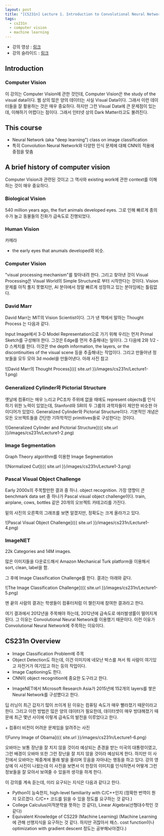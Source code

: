 ```yaml
---
layout: post
title: "[CS231n] Lecture 1. Introduction to Convolutional Neural Networks for Visual Recognition"
tags:
  - cs231n
  - computer vision
  - machine learning
---
```


* 강의 영상 : [링크](https://www.youtube.com/watch?v=vT1JzLTH4G4&index=1&list=PL3FW7Lu3i5JvHM8ljYj-zLfQRF3EO8sYv)
* 강의 슬라이드 : [링크](http://cs231n.stanford.edu/slides/2017/cs231n_2017_lecture1.pdf)

## Introduction

### Computer Vision

 이 강의는 Computer Vision에 관한 것인데, Computer Vision은 the study of the visual data이다. 웹 상의 많은 양의 데이터는 사실 Visual Data이다. 그래서 이런 데이터들을 잘 활용하는 것은 매우 중요하다. 하지만 그런 Visual Data에 큰 문제점이 있는데, 이해하기 어렵다는 점이다. 그래서 인터넷 상의 Dark Matter라고도 불려진다.

## This course

- Neural Network (aka "deep learning") class on image classification
- 특히 Convolution Neural Network와 다양한 인식 문제에 대해 CNN의 적용에 중점을 맞춤

## A brief history of computer vision

Computer Vision과 관련된 것이고 그 역사와 existing work에 관한 context를 이해하는 것이 매우 중요하다.

### Biological Vision

540 million years ago, the fisrt animals developed eyes. 그로 인해 빠르게 종의 수가 늘고 동물들의 진화가 급속도로 진행되었다.

### Human Vision

카메라

* the early eyes that anumals developed와 비슷.

### Computer Vision

"visual processing mechanism"를 찾아내려 한다. 그리고 찾아낸 것이 Visual Processing은 Visual World의 Simple Structure로 부터 시작한다는 것이다. Vision 문제를 아직 풀지 못했지만, AI 분야에서 정말 빠르게 성장하고 있는 분야임에는 틀림없다.

### David Marr

David Marr는 MIT의 Vision Scientist이다. 그가 낸 책에서 말하는 Thought Process 는 다음과 같다.

Input Image에서 3-D Model Representation으로 가기 위해 우리는 먼저 Primal Sketch를 구성해야 한다. 그것은 Edge를 먼저 추출해내는 일이다. 그 다음에 2와 1/2 - D 스케치를 한다. 이것은 the depth information, the layers, or the discontinuities of the visual scene 등을 추출해내는 작업이다. 그리고 만들어낸 정보들을 모두 모아 3d model을 만들어낸다. 아래 사진 참고

![David Marr의 Thought Process]({{ site.url }}/images/cs231n/Lecture1-1.png)

### Generalized Cylinder와 Pictorial Structure

옛날에 컴퓨터는 매우 느리고 PC조차 주위에 없을 때에도 represent objects를 인식하기 위한 노력이 있었는데, Stanford와 SRI의 두 그룹의 과학자들이 제안한 비슷한 아이디어가 있었다. Generalized Cylinder와 Pictorial Structure이다. 기본적인 개념은 모든 오브젝트들을 간단한 기하학적인 primitives들로 구성한다는 것이다.

![Generalized Cylinder and Pictorial Structure]({{ site.url }}/images/cs231n/Lecture1-2.png)

### Image Segmentation

Graph Theory algorithm를 이용한 Image Segmentation

![Normalized Cut]({{ site.url }}/images/cs231n/Lecture1-3.png)

### Pascal Visual Object Challenge

Early 2000s의 주목할만한 결과 중 하나. object recognition. 가장 영향이 큰 benchmark data set 중 하나가 Pascal visual object challenge이다. train, airplane, cows, bottles 같은 20개의 오브젝트 카테고리를 가진다.

밑의 사진의 오른쪽의 그래프를 보면 알겠지만, 정확도는 크게 올라가고 있다.

![Pascal Visual Object Challenge]({{ site.url }}/images/cs231n/Lecture1-4.png)

### ImageNET

22k Categories and 14M images.

많은 이미지들을 다운로드해서 Amazon Mechanical Turk platform을 이용해서 sort, clean, label을 함.

그 후에 Image Classification Challenge를 한다. 결과는 아래와 같다.

![The Image Classification Challenge]({{ site.url }}/images/cs231n/Lecture1-5.png)

맨 끝의 사람의 결과는 학생들이 컴퓨터처럼 이 챌린지에 참여한 결과라고 한다.

여기 결과에서 2012년을 주목해야 하는데, 2012년에 급속도로 에러발생률이 떨어지게 된다. 그 이유는 Convolutional Neural Network를 이용했기 때문이다. 이런 이유가 Convolutional Neural Network에 주목하는 이유이다.

## CS231n Overview

* Image Classification Problem에 주목
* Object Detection도 하는데, 이건 이미지에 네모난 박스를 쳐서 뭐 사람이 여기있고 자전거가 여기있고 하는 등의 작업이다.
* Image Captioning도 한다.
* CNN이 object recognition에 중요한 도구라고 한다.

+ ImageNET에서 Microsoft Research Asia가 2015년에 152개의 layers를 쌓은 Neural Network를 구성헀다고 한다.

딥 러닝이 최근 갑자기 많이 쓰이게 된 이유는 컴퓨팅 속도가 매우 빨라졌기 때문이라고 한다. 그리고 이런 방법은 많은 양의 데이터가 필요한데, 데이터셋이 매우 방대해졌기 때문에 최근 몇년 사이에 이렇게 급속도의 발전을 이루었다고 한다.

\+ 컴퓨터 비전이 어려운 문제임을 알려주는 사진

![Funny Image of Obama]({{ site.url }}/images/cs231n/Lecture1-6.png)

오바마는 보통 장난을 잘 치지 않을 것이라 예상되는 존경을 받는 미국의 대통령이였고, 그런 배경이 오바마 또한 그런 장난을 잘 치지 않을 것이라 예상되게 한다. 하지만 이 사진에서 오바마는 체중계에 몰래 발을 올리며 웃음을 자아내는 행동을 하고 있다. 강의 영상에 이 사진이 나왔는데 이 사진을 보면서 이 한장의 이미지를 인식하면서 어떻게 그런 정보들을 잘 모아서 보여줄 수 있을까 생각을 하게 한다.

이 강의를 계속 듣는데, 미리 요구되는 지식은 다음과 같다고 한다.

* Python이 능숙한지, high-level familiarity with C/C++인지 (정확한 번역이 뭔지 모르겠다. C/C++ 코드를 읽을 수 있을 정도를 요구하는 것 같다.)
* College Calculus(미적분학을 뜻하는 것 같다), Linear Algebra(선형대수학인 것 같다)
* Equivalent Knowledge of CS229 (Machine Learning) (Machine Learning에 관해 선행지식을 요구하는 것 같다. 하지만 귀찮아서 패스. cost function이나 optimization with gradient descent 정도는 공부해놔야겠다.)
